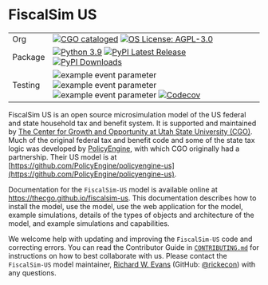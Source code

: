 # FiscalSim US

| | |
| --- | --- |
| Org | [![CGO cataloged](https://img.shields.io/badge/CGO-catalogued-9cf)](https://github.com/TheCGO) [![OS License: AGPL-3.0](https://img.shields.io/badge/OS%20License-AGPL%203.0-yellow)](https://github.com/TheCGO/fiscalsim-us/blob/main/LICENSE) |
| Package | [![Python 3.9](https://img.shields.io/badge/python-3.9-blue.svg)](https://www.python.org/downloads/release/python-3916/) [![PyPI Latest Release](https://img.shields.io/pypi/v/fiscalsim-us.svg)](https://pypi.org/project/fiscalsim-us/) [![PyPI Downloads](https://img.shields.io/pypi/dm/fiscalsim-us.svg?label=PyPI%20downloads)](https://pypi.org/project/fiscalsim-us/) |
| Testing | ![example event parameter](https://github.com/TheCGO/fiscalsim-us/actions/workflows/build_and_test.yml/badge.svg?branch=main) ![example event parameter](https://github.com/TheCGO/fiscalsim-us/actions/workflows/deploy_docs.yml/badge.svg?branch=main) ![example event parameter](https://github.com/TheCGO/fiscalsim-us/actions/workflows/check_format.yml/badge.svg?branch=main) [![Codecov](https://codecov.io/gh/TheCGO/fiscalsim-us/branch/main/graph/badge.svg)](https://codecov.io/gh/TheCGO/fiscalsim-us) |


FiscalSim US is an open source microsimulation model of the US federal and state household tax and benefit system. It is supported and maintained by [The Center for Growth and Opportunity at Utah State University (CGO)](https://www.thecgo.org/). Much of the original federal tax and benefit code and some of the state tax logic was developed by [PolicyEngine](https://policyengine.org/), with which CGO originally had a partnership. Their US model is at [https://github.com/PolicyEngine/policyengine-us](https://github.com/PolicyEngine/policyengine-us).

Documentation for the `FiscalSim-US` model is available online at https://thecgo.github.io/fiscalsim-us. This documentation describes how to install the model, use the model, use the web application for the model, example simulations, details of the types of objects and architecture of the model, and example simulations and capabilities.

We welcome help with updating and improving the `FiscalSim-US` code and correcting errors. You can read the Contributor Guide in [`CONTRIBUTING.md`](https://github.com/TheCGO/fiscalsim-us/blob/main/CONTRIBUTING.md) for instructions on how to best collaborate with us. Please contact the `FiscalSim-US` model maintainer, [Richard W. Evans](https://sites.google.com/site/rickecon) (GitHub: [@rickecon](https://github.com/rickecon)) with any questions.

